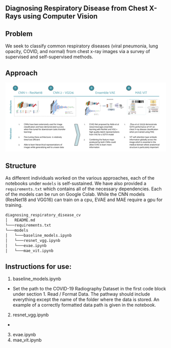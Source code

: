 ## Diagnosing Respiratory Disease from Chest X-Rays using Computer Vision

## Problem
We seek to classify common respiratory diseases (viral pneumonia, lung opacity, COVID, and normal) from chest x-ray images via a survey of supervised and self-supervised methods. 

## Approach
![Screenshot](screenshot.png)

## Structure
As different individuals worked on the various approaches, each of the notebooks under ```models``` is self-sustained. We have also provided a ```requirements.txt``` which contains all of the necessary dependencies. Each of the models can be run on Google Colab. While the CNN models (ResNet18 and VGG16) can train on a cpu, EVAE and MAE require a gpu for training.
```
diagnosing_respiratory_disease_cv
│   README.md
└───requirements.txt
└───models
│   └───baseline_models.ipynb
│   └───resnet_vgg.ipynb
│   └───evae.ipynb
│   └───mae_vit.ipynb
```

## Instructions for use:
1. baseline_models.ipynb
- Set the path to the COVID-19 Radiography Dataset in the first code block under section 1. Read / Format Data. The pathway should include everything except the name of the folder where the data is stored. An example of a correctly formatted data path is given in the notebook.

2. resnet_vgg.ipynb
- 

3. evae.ipynb
4. mae_vit.ipynb

